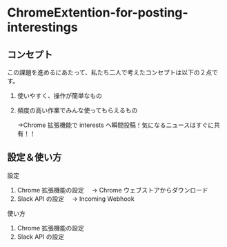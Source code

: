 # ChromeExtention-for-posting-interestings

## コンセプト

この課題を進めるにあたって、私たち二人で考えたコンセプトは以下の２点です。

1. 使いやすく、操作が簡単なもの
2. 頻度の高い作業でみんな使ってもらえるもの

   →Chrome 拡張機能で interests へ瞬間投稿！気になるニュースはすぐに共有！！

## 設定＆使い方

設定

1. Chrome 拡張機能の設定　 → Chrome ウェブストアからダウンロード
2. Slack API の設定　 → Incoming Webhook

使い方

1. Chrome 拡張機能の設定
2. Slack API の設定

